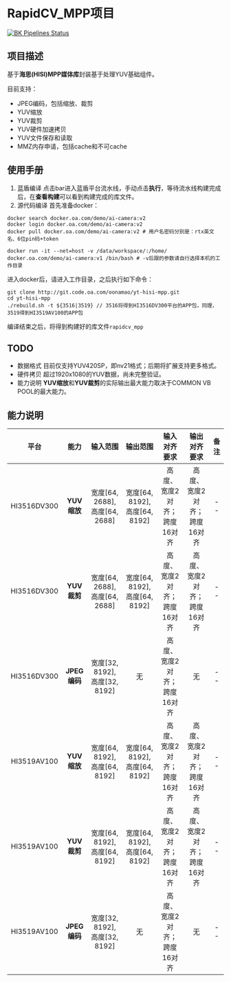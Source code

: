 # RapidCV_MPP项目

[![BK Pipelines Status](https://api.bkdevops.qq.com/process/api/external/pipelines/projects/rapidcv/p-4b4ba5e8d5d54c4597ffcb0e485d5318/badge?X-DEVOPS-PROJECT-ID=rapidcv)](http://v2.devops.oa.com/ms/process/api-html/user/builds/projects/rapidcv/pipelines/p-4b4ba5e8d5d54c4597ffcb0e485d5318/latestFinished?X-DEVOPS-PROJECT-ID=rapidcv)


## 项目描述
基于**海思(HISI)MPP媒体库**封装基于处理YUV基础组件。

目前支持：
- JPEG编码，包括缩放、裁剪
- YUV缩放
- YUV裁剪
- YUV硬件加速拷贝
- YUV文件保存和读取
- MMZ内存申请，包括cache和不可cache


## 使用手册
1. 蓝盾编译
点击bar进入蓝盾平台流水线，手动点击**执行**，等待流水线构建完成后，在**查看构建**可以看到构建完成的库文件。
2. 源代码编译
首先准备docker：
```
docker search docker.oa.com/demo/ai-camera:v2
docker login docker.oa.com/demo/ai-camera:v2
docker pull docker.oa.com/demo/ai-camera:v2 # 用户名密码分别是：rtx英文名、6位pin码+token

docker run -it --net=host -v /data/workspace/:/home/ docker.oa.com/demo/ai-camera:v1 /bin/bash # -v后跟的参数请自行选择本机的工作目录
```

进入docker后，请进入工作目录，之后执行如下命令：
```shell
git clone http://git.code.oa.com/oonamao/yt-hisi-mpp.git
cd yt-hisi-mpp
./rebuild.sh -t ${3516|3519} // 3516将得到HI3516DV300平台的APP包，同理，3519得到HI3519AV100的APP包
```
编译结束之后，将得到构建好的库文件`rapidcv_mpp`


## TODO
- 数据格式
    目前仅支持YUV420SP，即nv21格式；后期将扩展支持更多格式。
- 硬件拷贝
    超过1920x1080的YUV数据，尚未完整验证。
- 能力说明
    **YUV缩放**和**YUV裁剪**的实际输出最大能力取决于COMMON VB POOL的最大能力。

## 能力说明

| 平台 | 能力 | 输入范围 | 输出范围 | 输入对齐要求 | 输出对齐要求 | 备注 | 
| :---: | :---: | :---: | :---: | :---: | :---: | :---: |
| HI3516DV300 | **YUV缩放** | 宽度[64, 2688], 高度[64, 2688] |  宽度[64, 8192], 高度[64, 8192] | 高度、宽度2对齐；跨度16对齐 | 高度、宽度2对齐；跨度16对齐 | -- |
| HI3516DV300 | **YUV裁剪** | 宽度[64, 2688], 高度[64, 2688] |  宽度[64, 8192], 高度[64, 8192] | 高度、宽度2对齐；跨度16对齐 | 高度、宽度2对齐；跨度16对齐 | -- |
| HI3516DV300 | **JPEG编码** | 宽度[32, 8192], 高度[32, 8192] | 无 | 高度、宽度2对齐；跨度16对齐 | 无 | -- |
| HI3519AV100 | **YUV缩放** | 宽度[64, 8192], 高度[64, 8192] |  宽度[64, 8192], 高度[64, 8192] | 高度、宽度2对齐；跨度16对齐 | 高度、宽度2对齐；跨度16对齐 | -- |
| HI3519AV100 | **YUV裁剪** | 宽度[64, 8192], 高度[64, 8192] |  宽度[64, 8192], 高度[64, 8192] | 高度、宽度2对齐；跨度16对齐 | 高度、宽度2对齐；跨度16对齐 | -- |
| HI3519AV100 | **JPEG编码** | 宽度[32, 8192], 高度[32, 8192] | 无 | 高度、宽度2对齐；跨度16对齐 | 无 | -- |
